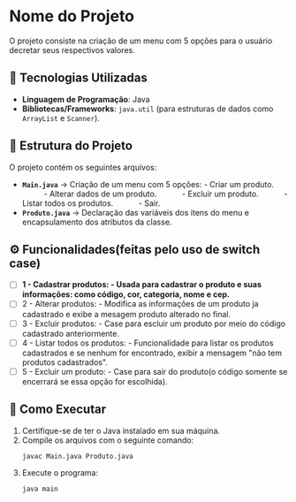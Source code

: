 # Nome do Projeto

O projeto consiste na criação de um menu com 5 opções para o usuário decretar seus respectivos valores.

## 🚀 Tecnologias Utilizadas

- **Linguagem de Programação**: Java
- **Bibliotecas/Frameworks**: `java.util` (para estruturas de dados como `ArrayList` e `Scanner`).

## 📁 Estrutura do Projeto

O projeto contém os seguintes arquivos:

- **`Main.java`** → Criação de um menu com 5 opções:
      - Criar um produto.
      - Alterar dados de um produto.
      - Excluir um produto.
      - Listar todos os produtos.
      - Sair.
- **`Produto.java`** → Declaração das variáveis dos itens do menu e encapsulamento dos atributos da classe.

## ⚙️ Funcionalidades(feitas pelo uso de switch case)

- [ ] **1 - Cadastrar produtos: - Usada para cadastrar o produto e suas informações: como código, cor, categoria, nome e cep.**
- [ ] 2 - Alterar produtos: - Modifica as informações de um produto ja cadastrado e exibe a mesagem produto alterado no final.
- [ ] 3 - Excluir produtos: - Case para escluir um produto por meio do código cadastrado anteriormente.
- [ ] 4 - Listar todos os produtos: - Funcionalidade para listar os produtos cadastrados e se nenhum for encontrado, exibir a mensagem "não tem produtos cadastrados".
- [ ] 5 - Excluir um produto: - Case para sair do produto(o código somente se encerrará se essa opção for escolhida).

## 🚀 Como Executar

1. Certifique-se de ter o Java instalado em sua máquina.
2. Compile os arquivos com o seguinte comando:
   ```sh
   javac Main.java Produto.java
3. Execute o programa:
    ```sh
    java main